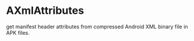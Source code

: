 # AXmlAttributes
get manifest header attributes from compressed Android XML binary file in APK files.
